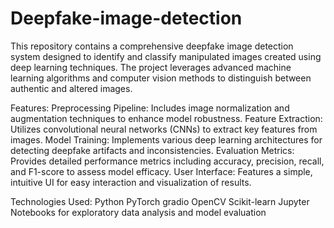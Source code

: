 # Deepfake-image-detection

This repository contains a comprehensive deepfake image detection system designed to identify and classify manipulated images created using deep learning techniques. The project leverages advanced machine learning algorithms and computer vision methods to distinguish between authentic and altered images.

Features:
Preprocessing Pipeline: Includes image normalization and augmentation techniques to enhance model robustness.
Feature Extraction: Utilizes convolutional neural networks (CNNs) to extract key features from images.
Model Training: Implements various deep learning architectures for detecting deepfake artifacts and inconsistencies.
Evaluation Metrics: Provides detailed performance metrics including accuracy, precision, recall, and F1-score to assess model efficacy.
User Interface: Features a simple, intuitive UI for easy interaction and visualization of results.

Technologies Used:
Python
PyTorch
gradio
OpenCV
Scikit-learn
Jupyter Notebooks for exploratory data analysis and model evaluation
